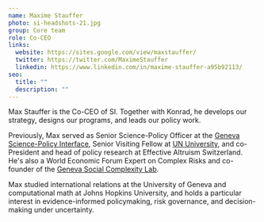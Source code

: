 ```yaml
---
name: Maxime Stauffer
photo: si-headshots-21.jpg
group: Core team
role: Co-CEO
links:
  website: https://sites.google.com/view/maxstauffer/
  twitter: https://twitter.com/MaximeStauffer
  linkedin: https://www.linkedin.com/in/maxime-stauffer-a95b92113/
seo:
  title: ""
  description: ""
---
```

Max Stauffer is the Co-CEO of SI. Together with Konrad, he develops our strategy, designs our programs, and leads our policy work.

Previously, Max served as Senior Science-Policy Officer at the [Geneva Science-Policy Interface](https://www.gspi.ch/), Senior Visiting Fellow at [UN University](https://unu.edu/), and co-President and head of policy research at Effective Altruism Switzerland. He's also a World Economic Forum Expert on Complex Risks and co-founder of the [Geneva Social Complexity Lab](https://www.complexitylab.ch/#:~:text=Social%20Complexity%20Lab%20Geneva&text=The%20Social%20Complexity%20Lab%20empowers,of%20urgent%20and%20intractable%20problems.).

Max studied international relations at the University of Geneva and computational math at Johns Hopkins University, and holds a particular interest in evidence-informed policymaking, risk governance, and decision-making under uncertainty.